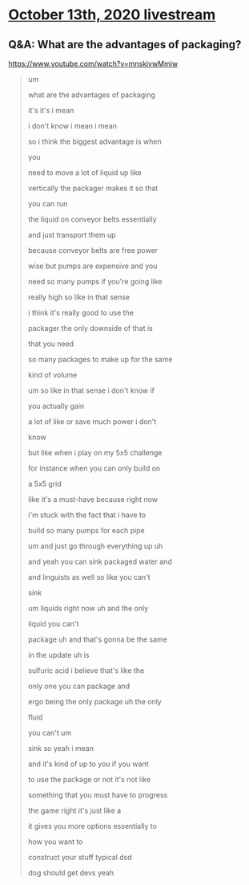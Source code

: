 # [October 13th, 2020 livestream](../2020-10-13.md)
## Q&A: What are the advantages of packaging?
https://www.youtube.com/watch?v=mnskivwMmjw
> um
> 
> what are the advantages of packaging
> 
> it's it's i mean
> 
> i don't know i mean i mean
> 
> so i think the biggest advantage is when
> 
> you
> 
> need to move a lot of liquid up like
> 
> vertically the packager makes it so that
> 
> you can run
> 
> the liquid on conveyor belts essentially
> 
> and just transport them up
> 
> because conveyor belts are free power
> 
> wise but pumps are expensive and you
> 
> need so many pumps if you're going like
> 
> really high so like in that sense
> 
> i think it's really good to use the
> 
> packager the only downside of that is
> 
> that you need
> 
> so many packages to make up for the same
> 
> kind of volume
> 
> um so like in that sense i don't know if
> 
> you actually gain
> 
> a lot of like or save much power i don't
> 
> know
> 
> but like when i play on my 5x5 challenge
> 
> for instance when you can only build on
> 
> a 5x5 grid
> 
> like it's a must-have because right now
> 
> i'm stuck with the fact that i have to
> 
> build so many pumps for each pipe
> 
> um and just go through everything up uh
> 
> and yeah you can sink packaged water and
> 
> and linguists as well so like you can't
> 
> sink
> 
> um liquids right now uh and the only
> 
> liquid you can't
> 
> package uh and that's gonna be the same
> 
> in the update uh is
> 
> sulfuric acid i believe that's like the
> 
> only one you can package and
> 
> ergo being the only package uh the only
> 
> fluid
> 
> you can't um
> 
> sink so yeah i mean
> 
> and it's kind of up to you if you want
> 
> to use the package or not it's not like
> 
> something that you must have to progress
> 
> the game right it's just like a
> 
> it gives you more options essentially to
> 
> how you want to
> 
> construct your stuff typical dsd
> 
> dog should get devs yeah
> 
